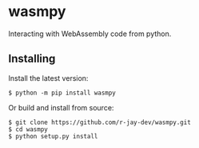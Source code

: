 # wasmpy
Interacting with WebAssembly code from python.

## Installing

Install the latest version:

```
$ python -m pip install wasmpy
```

Or build and install from source:

```
$ git clone https://github.com/r-jay-dev/wasmpy.git
$ cd wasmpy
$ python setup.py install
```
